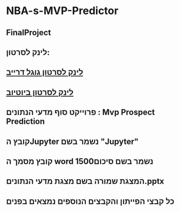 # NBA-s-MVP-Predictor
FinalProject
--

לינק לסרטון: 
--

[לינק לסרטון גוגל דרייב](https://drive.google.com/file/d/1jOZTShFsRjnbLT4JPmWf2p7Eo1qP_ZJS/view?usp=sharing)
--

[לינק לסרטון ביוטיוב](https://www.youtube.com/watch?v=YMJLu4oWfWs&ab_channel=NivOzer)
--

פרוייקט סוף מדעי הנתונים : Mvp Prospect Prediction
--

קובץ  הJupyter נשמר בשם "Jupyter" 
--

קובץ מסמך ה word נשמר בשם סיכום1500 
--

המצגת שמורה בשם מצגת מדעי הנתונים.pptx  
--

כל קבצי הפייתון והקבצים הנוספים נמצאים בפנים
--

